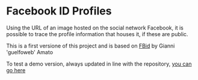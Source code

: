 Facebook ID Profiles
====================

Using the URL of an image hosted on the social network Facebook, it is possible to trace the profile information that houses it, if these are public.

This is a first versione of this project and is based on [FBid](https://github.com/guelfoweb/fbid "FBid by Gianni 'guelfoweb' Amato") by Gianni 'guelfoweb' Amato

To test a demo version, always updated in line with the repository, [you can go here](http://gmcode.it/fbid/ "Facebook ID Profiles - beta version - GMCode.it")